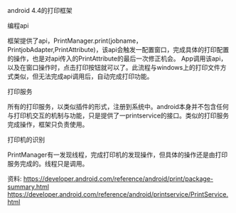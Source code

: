 android 4.4的打印框架

编程api

框架提供了api，PrintManager.print(jobname，PrintjobAdapter,PrintAttribute)，该api会触发一配置窗口，完成具体的打印配置的操作，也是对api传入的PrintAttribute的最后一次修正机会。 App调用该api，以及在窗口操作时，点击打印按钮就可以了。此流程与windows上的打印文件方式类似，但无法完成api调用后，自动完成打印功能。

打印服务

所有的打印服务，以类似插件的形式，注册到系统中。android本身并不包含任何与打印机交互的机制与功能，只是提供了一printservice的接口。类似的打印服务完成操作，框架只负责使用。


打印机的识别

PrintManager有一发现线程，完成打印机的发现操作，但具体的操作还是由打印服务完成的。线程只是调用。





资料:
https://developer.android.com/reference/android/print/package-summary.html
https://developer.android.com/reference/android/printservice/PrintService.html